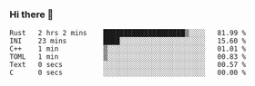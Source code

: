 ### Hi there 👋

<!--
**berkus/berkus** is a ✨ _special_ ✨ repository because its `README.md` (this file) appears on your GitHub profile.

Here are some ideas to get you started:

- 🔭 I’m currently working on ...
- 🌱 I’m currently learning ...
- 👯 I’m looking to collaborate on ...
- 🤔 I’m looking for help with ...
- 💬 Ask me about ...
- 📫 How to reach me: ...
- 😄 Pronouns: ...
- ⚡ Fun fact: ...
-->

<!--START_SECTION:waka-->

```text
Rust   2 hrs 2 mins    ████████████████████▒░░░░   81.99 %
INI    23 mins         ████░░░░░░░░░░░░░░░░░░░░░   15.60 %
C++    1 min           ▒░░░░░░░░░░░░░░░░░░░░░░░░   01.01 %
TOML   1 min           ▒░░░░░░░░░░░░░░░░░░░░░░░░   00.83 %
Text   0 secs          ░░░░░░░░░░░░░░░░░░░░░░░░░   00.57 %
C      0 secs          ░░░░░░░░░░░░░░░░░░░░░░░░░   00.00 %
```

<!--END_SECTION:waka-->
